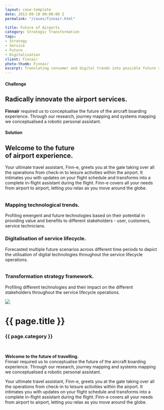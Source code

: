```yaml
---
layout: case-template 
date: 2013-09-10 00:00:00 Z
permalink: "/cases/finnair.html"

title: Future of Airports 
category: Strategic Transformation
tags:
- Strategy
- Service
- Future
- Digitalisation
client: Finnair
photo-thumb: Finnair
excerpt: Translating consumer and digital trends into possible future scenarios on how the future airport services would be.
---
```


<!--
Start About Section
==================================== -->
<section class="about-2 section bg-gray" id="about">
    <div class="container">
        <div class="row">
            <div class="col-12 col-md-5">
                <h4>Challenge </h4>
                <h2>Radically innovate the airport services.</h2>
            </div>
            <div class="col-12 col-md-7">
                <p>
                <b>Finnair</b> required us to conceptualise the future of the aircraft boarding experience. Through our research, journey mapping and systems mapping we conceptualised a robotic personal assistant. 
                </p>
            </div>
        </div>         
        <!-- End row -->
    </div>     
    <!-- End container -->
</section> 
<!-- End section -->

<!-- Start Process Section -->
<section class="about section">
        <div class="container">
                <div class="row">
                        <div class="col-md-12">
                           <div class="block title">
                                <h4>Solution </h4>
                                <h1>Welcome to the future <br> of airport experience. </h1>
                                <span class="borderline"></span>
                <p>
Your ultimate travel assistant, Finn-e, greets you at the gate taking over all the operations from check-in to leisure activities within the airport. It intimates you with updates on your flight schedule and transforms into a complete in-flight assistant during the flight. Finn-e covers all your needs from airport to airport, letting you relax as you move around the globe.                 </p>
                            </div>
                        </div>
                    </div>
          <div class="row mb-50 justify-content-center">
            <div class="col-md-5 col-sm-12 pt-5">
              <img src="/images/cases/{{ page.client }}/1.jpg" class="img-fluid rounded shadow" alt="">
            </div>
            <div class="col-md-5 col-sm-12">
                <div class="content text-left">
                    <h3>Mapping technological trends.</h3>
                    <p>
                        Profiling emergent and future technologies based on their potential in providing value and benefits to different stakeholders - user, customers, service technicians.  
                    </p>
                </div>
            </div>
          </div>
          <div class="row mb-50 justify-content-center">
            <div class="col-md-5 col-sm-12">
                <div class="content text-right">
                    <h3>Digitalisation of service lifecycle.</h3>
                    <p>
                        Forecasted multiple future scenarios across different time periods to depict the utilisation of digital technologies throughout the service lifecycle operations.  
                    </p>
                </div>
            </div>
            <div class="col-md-5 col-sm-12 text-center pt-2" id="about-img1">
                <img src="/images/cases/{{ page.client }}/3.png" class="img-fluid rounded shadow" alt="">
            </div>
          </div>
          <div class="row mb-50 justify-content-center">
              <div class="col-md-5 col-sm-12">
                <img src="/images/cases/{{ page.client }}/7.jpg" class="img-fluid rounded shadow" alt="">
              </div>
              <div class="col-md-5 col-sm-12">
                <div class="content text-left">
                <h3>Transformation strategy framework.</h3>
                <p>
                        Profiling different technologies and their impact on the different stakeholders throughout the service lifecycle operations.  
                    </p>
                </div>
              </div>
            </div>
            <img src="{{site.url}}/images/cases/wartsila/0.jpg" class="case-poster text-center">
        <!-- End row -->
        </div> 
        <!-- End container -->
</section> 
<!-- End Process section -->

<div class="main-column">
<h1>{{ page.title }}</h1>
<h3>{{ page.category }}</h3>
<br>
<p>
<strong>Welcome to the future of travelling.</strong><br>
Finnair required us to conceptualise the future of the aircraft boarding experience. Through our research, journey mapping and systems mapping we conceptualised a robotic personal assistant. 
</p>
<p>
Your ultimate travel assistant, Finn-e, greets you at the gate taking over all the operations from check-in to leisure activities within the airport. It intimates you with updates on your flight schedule and transforms into a complete in-flight assistant during the flight. Finn-e covers all your needs from airport to airport, letting you relax as you move around the globe. 
</p>
</div>
<!-- 
<div class="side-column">
<ul>
<h4>My role </h4>
<li>User Research</li>
<li>User Journey</li>
<li>Personas</li>
<li>Brainstorming</li>
<li>Systems Thinking</li>
<li>Concept Development</li>
<br>

<div class="gallery">
{% for image in site.static_files %}
{% assign pathname = "images/work/Finnair/" %}
{% if image.path contains pathname %}
<img src="{{ site.baseurl }}{{ image.path }}" alt="{{ post.title }} - image" class="gallery-item">
{% endif %}
{% endfor %}
</div>

</div> -->